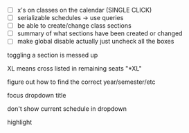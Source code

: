  - [ ] x's on classes on the calendar (SINGLE CLICK)
 - [ ] serializable schedules -> use queries
 - [ ] be able to create/change class sections
 - [ ] summary of what sections have been created or changed
 - [ ] make global disable actually just uncheck all the boxes

toggling a section is messed up

XL means cross listed in remaining seats "\*XL"

figure out how to find the correct year/semester/etc

focus dropdown title

don't show current schedule in dropdown

highlight
